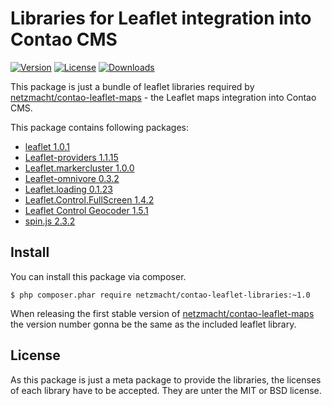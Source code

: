 
Libraries for Leaflet integration into Contao CMS
=================================================

[![Version](http://img.shields.io/packagist/v/netzmacht/contao-leaflet-libraries.svg?style=flat-square)](http://packagist.com/packages/netzmacht/contao-leaflet-libraries)
[![License](http://img.shields.io/packagist/l/netzmacht/contao-leaflet-libraries.svg?style=flat-square)](http://packagist.com/packages/netzmacht/contao-leaflet-libraries)
[![Downloads](http://img.shields.io/packagist/dt/netzmacht/contao-leaflet-libraries.svg?style=flat-square)](http://packagist.com/packages/netzmacht/contao-leaflet-libraries)

This package is just a bundle of leaflet libraries required by 
[netzmacht/contao-leaflet-maps](https://github.com/netzmacht/contao-leaflet-maps) - the Leaflet maps integration into
Contao CMS.

This package contains following packages:

 - [leaflet 1.0.1](http://leafletjs.com)
 - [Leaflet-providers 1.1.15](http://leaflet-extras.github.io/leaflet-providers)
 - [Leaflet.markercluster 1.0.0](https://github.com/Leaflet/Leaflet.markercluster)
 - [Leaflet-omnivore 0.3.2](https://github.com/mapbox/leaflet-omnivore)
 - [Leaflet.loading 0.1.23](https://github.com/ebrelsford/Leaflet.loading)
 - [Leaflet.Control.FullScreen 1.4.2](https://github.com/brunob/leaflet.fullscreen)
 - [Leaflet Control Geocoder 1.5.1](https://github.com/perliedman/leaflet-control-geocoder)
 - [spin.js 2.3.2](http://fgnass.github.io/spin.js)


Install
-------

You can install this package via composer. 

```
$ php composer.phar require netzmacht/contao-leaflet-libraries:~1.0 
```

When releasing the first stable version of
[netzmacht/contao-leaflet-maps](https://github.com/netzmacht/contao-leaflet-maps) the version number gonna be the same
as the included leaflet library.

License
-------

As this package is just a meta package to provide the libraries, the licenses of each library have to be accepted. They
are unter the MIT or BSD license. 
